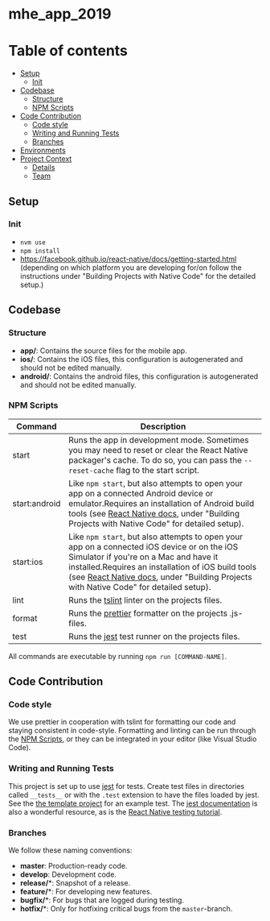 # mhe_app_2019 #

# Table of contents #

* [Setup](#setup)
    * [Init](#init)
* [Codebase](#codebase)
    * [Structure](#structure)
    * [NPM Scripts](#npm-scripts)
* [Code Contribution](#code-contribution)
    * [Code style](#code-style)
    * [Writing and Running Tests](#writing-and-running-tests)
    * [Branches](#branches)
* [Environments](#environments)
* [Project Context](#project-context)
    * [Details](#details)
    * [Team](#team)



## Setup ##

### Init ###

* `nvm use`
* `npm install`
* https://facebook.github.io/react-native/docs/getting-started.html
(depending on which platform you are developing for/on follow the instructions under "Building Projects with Native Code" for the detailed setup.)


## Codebase ##

### Structure ###
* **app/**: Contains the source files for the mobile app.
* **ios/**: Contains the iOS files, this configuration is autogenerated and should not be edited manually.
* **android/**: Contains the android files, this configuration is autogenerated and should not be edited manually.


### NPM Scripts ###

| Command       | Description                                                                                                                                                                                                                                                                                                                                              |
|---------------|----------------------------------------------------------------------------------------------------------------------------------------------------------------------------------------------------------------------------------------------------------------------------------------------------------------------------------------------------------|
| start         | Runs the app in development mode. Sometimes you may need to reset or clear the React Native packager's cache. To do so, you can pass the `--reset-cache` flag to the start script.                                                                                                                                                                       |
| start:android | Like `npm start`, but also attempts to open your app on a connected Android device or emulator.Requires an installation of Android build tools (see [React Native docs](https://facebook.github.io/react-native/docs/getting-started.html), under "Building Projects with Native Code" for detailed setup).                                              |
| start:ios     | Like `npm start`, but also attempts to open your app on a connected iOS device or on the iOS Simulator if you're on a Mac and have it installed.Requires an installation of iOS build tools (see [React Native docs](https://facebook.github.io/react-native/docs/getting-started.html), under "Building Projects with Native Code" for detailed setup). |
| lint          | Runs the [tslint](https://palantir.github.io/tslint/) linter on the projects files.                                                                                                                                                                                                                                                                                     |
| format        | Runs the [prettier](https://github.com/prettier/prettiert) formatter on the projects .js-files.                                                                                                                                                                                                                                                          |
| test          | Runs the [jest](https://github.com/facebook/jest) test runner on the projects files.                                                                                                                                                                                                                                                                     |

All commands are executable by running `npm run [COMMAND-NAME]`.


## Code Contribution ##

### Code style ###

We use prettier in cooperation with tslint for formatting our code and staying consistent in code-style. Formatting and linting can be run through the [NPM Scripts](#npm-scripts), or they can be integrated in your editor (like Visual Studio Code).

### Writing and Running Tests

This project is set up to use [jest](https://facebook.github.io/jest/) for tests. Create test files in directories called `__tests__` or with the `.test` extension to have the files loaded by jest. See the [the template project](https://github.com/react-community/create-react-native-app/blob/master/react-native-scripts/template/App.test.js) for an example test. The [jest documentation](https://facebook.github.io/jest/docs/en/getting-started.html) is also a wonderful resource, as is the [React Native testing tutorial](https://facebook.github.io/jest/docs/en/tutorial-react-native.html).

### Branches ###

We follow these naming conventions:

* **master**: Production-ready code.
* **develop**: Development code.
* **release/***: Snapshot of a release.
* **feature/***: For developing new features.
* **bugfix/***: For bugs that are logged during testing.
* **hotfix/***: Only for hotfixing critical bugs from the `master`-branch.

